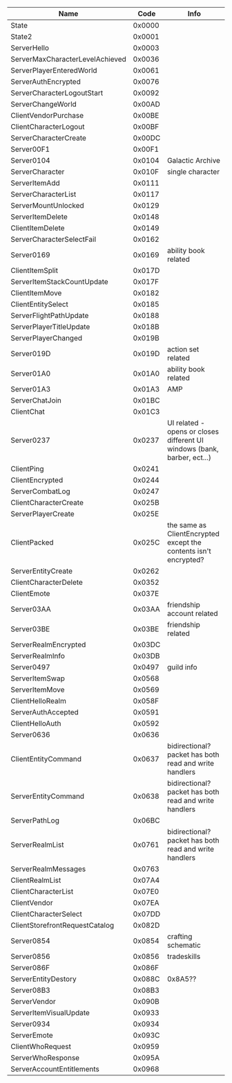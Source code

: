 | Name                            | Code   | Info                                                                   |
|---------------------------------|--------|------------------------------------------------------------------------|
| State                           | 0x0000 |                                                                        |
| State2                          | 0x0001 |                                                                        |
| ServerHello                     | 0x0003 |                                                                        |
| ServerMaxCharacterLevelAchieved | 0x0036 |                                                                        |
| ServerPlayerEnteredWorld        | 0x0061 |                                                                        |
| ServerAuthEncrypted             | 0x0076 |                                                                        |
| ServerCharacterLogoutStart      | 0x0092 |                                                                        |
| ServerChangeWorld               | 0x00AD |                                                                        |
| ClientVendorPurchase            | 0x00BE |                                                                        |
| ClientCharacterLogout           | 0x00BF |                                                                        |
| ServerCharacterCreate           | 0x00DC |                                                                        |
| Server00F1                      | 0x00F1 |                                                                        |
| Server0104                      | 0x0104 | Galactic Archive                                                       |
| ServerCharacter                 | 0x010F | single character                                                       |
| ServerItemAdd                   | 0x0111 |                                                                        |
| ServerCharacterList             | 0x0117 |                                                                        |
| ServerMountUnlocked             | 0x0129 |                                                                        |
| ServerItemDelete                | 0x0148 |                                                                        |
| ClientItemDelete                | 0x0149 |                                                                        |
| ServerCharacterSelectFail       | 0x0162 |                                                                        |
| Server0169                      | 0x0169 | ability book related                                                   |
| ClientItemSplit                 | 0x017D |                                                                        |
| ServerItemStackCountUpdate      | 0x017F |                                                                        |
| ClientItemMove                  | 0x0182 |                                                                        |
| ClientEntitySelect              | 0x0185 |                                                                        |
| ServerFlightPathUpdate          | 0x0188 |                                                                        |
| ServerPlayerTitleUpdate         | 0x018B |                                                                        |
| ServerPlayerChanged             | 0x019B |                                                                        |
| Server019D                      | 0x019D | action set related                                                     |
| Server01A0                      | 0x01A0 | ability book related                                                   |
| Server01A3                      | 0x01A3 | AMP                                                                    |
| ServerChatJoin                  | 0x01BC |                                                                        |
| ClientChat                      | 0x01C3 |                                                                        |
| Server0237                      | 0x0237 | UI related - opens or closes different UI windows (bank, barber, ect...) |
| ClientPing                      | 0x0241 |                                                                        |
| ClientEncrypted                 | 0x0244 |                                                                        |
| ServerCombatLog                 | 0x0247 |                                                                        |
| ClientCharacterCreate           | 0x025B |                                                                        |
| ServerPlayerCreate              | 0x025E |                                                                        |
| ClientPacked                    | 0x025C | the same as ClientEncrypted except the contents isn't encrypted?       |
| ServerEntityCreate              | 0x0262 |                                                                        |
| ClientCharacterDelete           | 0x0352 |                                                                        |
| ClientEmote                     | 0x037E |                                                                        |
| Server03AA                      | 0x03AA | friendship account related                                             |
| Server03BE                      | 0x03BE | friendship related                                                     |
| ServerRealmEncrypted            | 0x03DC |                                                                        |
| ServerRealmInfo                 | 0x03DB |                                                                        |
| Server0497                      | 0x0497 | guild info                                                             |
| ServerItemSwap                  | 0x0568 |                                                                        |
| ServerItemMove                  | 0x0569 |                                                                        |
| ClientHelloRealm                | 0x058F |                                                                        |
| ServerAuthAccepted              | 0x0591 |                                                                        |
| ClientHelloAuth                 | 0x0592 |                                                                        |
| Server0636                      | 0x0636 |                                                                        |
| ClientEntityCommand             | 0x0637 | bidirectional? packet has both read and write handlers                 |
| ServerEntityCommand             | 0x0638 | bidirectional? packet has both read and write handlers                 |
| ServerPathLog                   | 0x06BC |                                                                        |
| ServerRealmList                 | 0x0761 | bidirectional? packet has both read and write handlers                 |
| ServerRealmMessages             | 0x0763 |                                                                        |
| ClientRealmList                 | 0x07A4 |                                                                        |
| ClientCharacterList             | 0x07E0 |                                                                        |
| ClientVendor                    | 0x07EA |                                                                        |
| ClientCharacterSelect           | 0x07DD |                                                                        |
| ClientStorefrontRequestCatalog  | 0x082D |                                                                        |
| Server0854                      | 0x0854 | crafting schematic                                                     |
| Server0856                      | 0x0856 | tradeskills                                                            |
| Server086F                      | 0x086F |                                                                        |
| ServerEntityDestory             | 0x088C | 0x8A5??                                                                |
| Server08B3                      | 0x08B3 |                                                                        |
| ServerVendor                    | 0x090B |                                                                        |
| ServerItemVisualUpdate          | 0x0933 |                                                                        |
| Server0934                      | 0x0934 |                                                                        |
| ServerEmote                     | 0x093C |                                                                        |
| ClientWhoRequest                | 0x0959 |                                                                        |
| ServerWhoResponse               | 0x095A |                                                                        |
| ServerAccountEntitlements       | 0x0968 |                                                                        |
